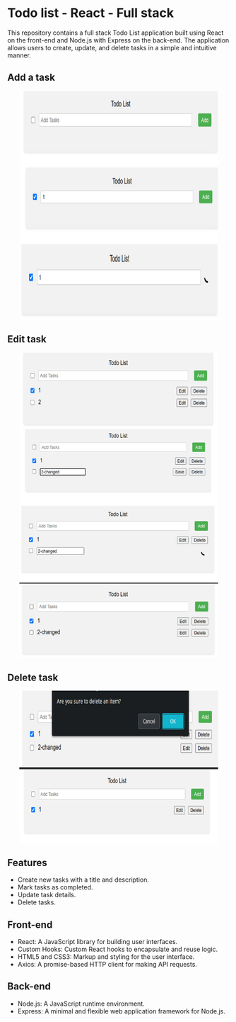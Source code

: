 
# Todo list - React - Full stack

This repository contains a full stack Todo List application built using React on the front-end and Node.js with Express on the back-end. The application allows users to create, update, and delete tasks in a simple and intuitive manner.

## Add a task
<p align="center">
  <img src="https://github.com/Asnvir/todo-react-app/blob/main/images/1.jpg" width="450" height="170"/>
  <img src="https://github.com/Asnvir/todo-react-app/blob/main/images/2.jpg" width="450" height="170"/>
  <img src="https://github.com/Asnvir/todo-react-app/blob/main/images/3.jpg" width="450" height="170"/>
</p>


## Edit task
<p align="center">
  <img src="https://github.com/Asnvir/todo-react-app/blob/main/images/5.jpg" width="450" height="170"/>
  <img src="https://github.com/Asnvir/todo-react-app/blob/main/images/6.jpg" width="450" height="170"/>
  <img src="https://github.com/Asnvir/todo-react-app/blob/main/images/7.jpg" width="450" height="170"/>
  <img src="https://github.com/Asnvir/todo-react-app/blob/main/images/8.jpg" width="450" height="170"/>
</p>

## Delete task
<p align="center">
  <img src="https://github.com/Asnvir/todo-react-app/blob/main/images/9.jpg" width="450" height="170"/>
  <img src="https://github.com/Asnvir/todo-react-app/blob/main/images/10.jpg" width="450" height="170"/>
</p>


## Features
- Create new tasks with a title and description.
- Mark tasks as completed.
- Update task details.
- Delete tasks.

## Front-end
- React: A JavaScript library for building user interfaces.
- Custom Hooks: Custom React hooks to encapsulate and reuse logic.
- HTML5 and CSS3: Markup and styling for the user interface.
- Axios: A promise-based HTTP client for making API requests.

## Back-end

- Node.js: A JavaScript runtime environment.
- Express: A minimal and flexible web application framework for Node.js.

